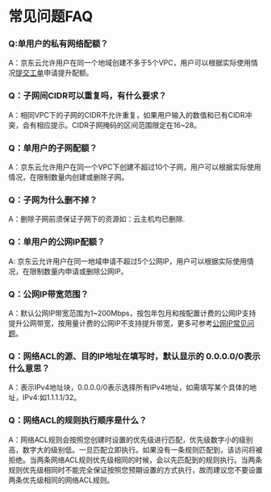 # 常见问题FAQ

### Q:单用户的私有网络配额？ </br>
A：京东云允许用户在同一个地域创建不多于5个VPC，用户可以根据实际使用情况[提交工单](https://ticket.jdcloud.com/applyorder/form?cateId=1135&questionId=1155)申请提升配额。</br>
  
### Q：子网间CIDR可以重复吗，有什么要求？ </br>
A：相同VPC下的子网的CIDR不允许重复，如果用户输入的数值和已有CIDR冲突，会有相应提示。CIDR子网掩码的区间范围限定在16~28。</br>
  
### Q：单用户的子网配额？</br>
  
A：京东云允许用户在同一个VPC下创建不超过10个子网，用户可以根据实际使用情况，在限制数量内创建或删除子网。</br>
  
### Q：子网为什么删不掉？</br>  
A：删除子网前须保证子网下的资源如：云主机均已删除.</br>

  
### Q：单用户的公网IP配额？ </br>
A: 京东云允许用户在同一地域申请不超过5个公网IP，用户可以根据实际使用情况，在限制数量内申请或删除公网IP。</br>
  
### Q：公网IP带宽范围？  </br>
A：默认公网IP带宽范围为1~200Mbps，按包年包月和按配置计费的公网IP支持提升公网带宽，按用量计费的公网IP不支持提升带宽，更多可参考[公网IP常见问题](../../COC-Elastic-IP/FAQ/FAQ.md)。</br>
  
### Q：网络ACL的源、目的IP地址在填写时，默认显示的 0.0.0.0/0表示什么意思？ </br>
A：表示IPv4地址块，0.0.0.0/0表示选择所有IPv4地址，如需填写某个具体的地址，IPv4:如1.1.1.1/32。</br>
  
### Q：网络ACL的规则执行顺序是什么？ </br>
A：网络ACL规则会按照您创建时设置的优先级进行匹配，优先级数字小的级别高，数字大的级别低。一旦匹配立即执行。如果没有一条规则匹配到，该访问将被拒绝。当两条网络ACL规则优先级相同的时候，会以先匹配到的规则执行。当两条规则优先级相同时不能完全保证按照您预期设置的方式执行，故而建议您不要设置两条优先级相同的网络ACL规则。</br>
    

